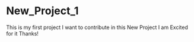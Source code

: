 # New_Project_1
This is my first project
I want to contribute in this New Project
I am Excited for it
Thanks!